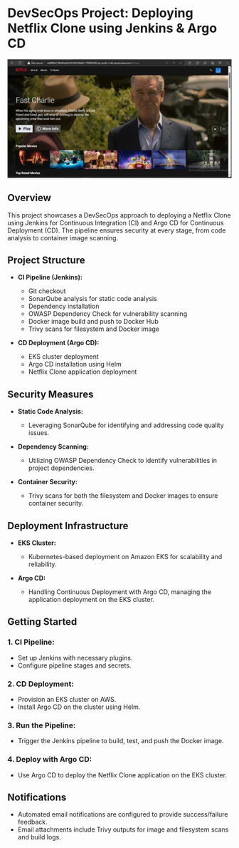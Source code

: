 # DevSecOps Project: Deploying Netflix Clone using Jenkins & Argo CD

![Netflix Clone Application](images/app_img.JPG)

## Overview

This project showcases a DevSecOps approach to deploying a Netflix Clone using Jenkins for Continuous Integration (CI) and Argo CD for Continuous Deployment (CD). The pipeline ensures security at every stage, from code analysis to container image scanning.

## Project Structure

- **CI Pipeline (Jenkins):**
  - Git checkout
  - SonarQube analysis for static code analysis
  - Dependency installation
  - OWASP Dependency Check for vulnerability scanning
  - Docker image build and push to Docker Hub
  - Trivy scans for filesystem and Docker image

- **CD Deployment (Argo CD):**
  - EKS cluster deployment
  - Argo CD installation using Helm
  - Netflix Clone application deployment

## Security Measures

- **Static Code Analysis:**
  - Leveraging SonarQube for identifying and addressing code quality issues.

- **Dependency Scanning:**
  - Utilizing OWASP Dependency Check to identify vulnerabilities in project dependencies.

- **Container Security:**
  - Trivy scans for both the filesystem and Docker images to ensure container security.

## Deployment Infrastructure

- **EKS Cluster:**
  - Kubernetes-based deployment on Amazon EKS for scalability and reliability.

- **Argo CD:**
  - Handling Continuous Deployment with Argo CD, managing the application deployment on the EKS cluster.

## Getting Started

### 1. **CI Pipeline:**
   - Set up Jenkins with necessary plugins.
   - Configure pipeline stages and secrets.

### 2. **CD Deployment:**
   - Provision an EKS cluster on AWS.
   - Install Argo CD on the cluster using Helm.

### 3. **Run the Pipeline:**
   - Trigger the Jenkins pipeline to build, test, and push the Docker image.

### 4. **Deploy with Argo CD:**
   - Use Argo CD to deploy the Netflix Clone application on the EKS cluster.

## Notifications

- Automated email notifications are configured to provide success/failure feedback.
- Email attachments include Trivy outputs for image and filesystem scans and build logs.

<!-- ## Further Documentation -->

<!-- - For a more detailed walkthrough and additional insights, check out the accompanying Medium blog post:

[Deploying Netflix Clone with Jenkins & Argo CD - Medium Blog](https://your-medium-blog-url)

- Explore the full documentation on our [Wiki](https://github.com/your-username/your-repo/wiki). -->

<!-- **Note:** Blog posts will be attached for a comprehensive understanding of the project. Stay tuned! -->
